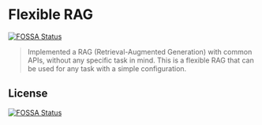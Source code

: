 # Flexible RAG

[![FOSSA Status](https://app.fossa.com/api/projects/git%2Bgithub.com%2Fthangved%2Fflexible-rag.svg?type=shield)](https://app.fossa.com/projects/git%2Bgithub.com%2Fthangved%2Fflexible-rag?ref=badge_shield)

> Implemented a RAG (Retrieval-Augmented Generation) with common APIs, without any specific task in mind. This is a flexible RAG that can be used for any task with a simple configuration.

## License

[![FOSSA Status](https://app.fossa.com/api/projects/git%2Bgithub.com%2Fthangved%2Fflexible-rag.svg?type=large)](https://app.fossa.com/projects/git%2Bgithub.com%2Fthangved%2Fflexible-rag?ref=badge_large)
